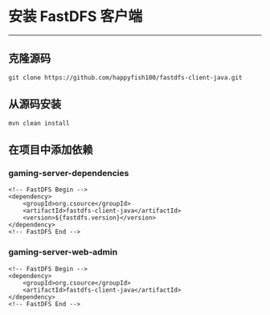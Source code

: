 # 安装 FastDFS 客户端

---

## 克隆源码

```
git clone https://github.com/happyfish100/fastdfs-client-java.git
```

## 从源码安装

```
mvn clean install
```

## 在项目中添加依赖

### gaming-server-dependencies

```
<!-- FastDFS Begin -->
<dependency>
    <groupId>org.csource</groupId>
    <artifactId>fastdfs-client-java</artifactId>
    <version>${fastdfs.version}</version>
</dependency>
<!-- FastDFS End -->
```

### gaming-server-web-admin

```
<!-- FastDFS Begin -->
<dependency>
    <groupId>org.csource</groupId>
    <artifactId>fastdfs-client-java</artifactId>
</dependency>
<!-- FastDFS End -->
```